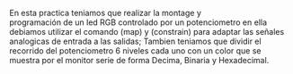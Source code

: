 En esta practica teniamos que realizar la montage y  
programación de un led RGB controlado por un potenciometro
en ella debiamos utilizar el comando (map) y (constrain) para
adaptar las señales analogicas de entrada a las salidas;
Tambien teniamos que dividir el recorrido del potenciometro
6 niveles cada uno con un color que se muestra por el monitor 
serie de forma Decima, Binaria y Hexadecimal.
